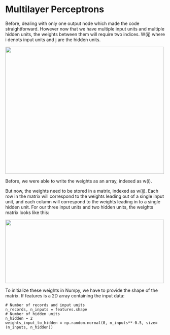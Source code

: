 # Multilayer Perceptrons

Before, dealing with only one output node which made the code straightforward. However now that we have multiple input units and multiple hidden units, the weights between them will require two indices. W(ij) where i denots input units and j are the hidden units.

<img src="https://d17h27t6h515a5.cloudfront.net/topher/2017/February/589978f4_network-with-labeled-weights/network-with-labeled-weights.png" width="500" height="400" />

Before, we were able to write the weights as an array, indexed as w(i).

But now, the weights need to be stored in a matrix, indexed as w(ij). Each row in the matrix will correspond to the weights leading out of a single input unit, and each column will correspond to the weights leading in to a single hidden unit. For our three input units and two hidden units, the weights matrix looks like this:

<img src="https://d17h27t6h515a5.cloudfront.net/topher/2017/February/58a49908_multilayer-diagram-weights/multilayer-diagram-weights.png" width="500" height="200" />

To initialize these weights in Numpy, we have to provide the shape of the matrix. If features is a 2D array containing the input data:

```
# Number of records and input units
n_records, n_inputs = features.shape
# Number of hidden units
n_hidden = 2
weights_input_to_hidden = np.random.normal(0, n_inputs**-0.5, size=(n_inputs, n_hidden))
```
